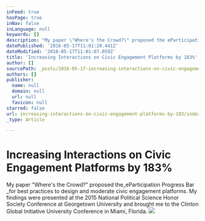 ```yaml
---
inFeed: true
hasPage: true
inNav: false
inLanguage: null
keywords: []
description: "My paper \"Where's the Crowd?\" proposed the eParticipation Progress Bar for best practices to design and moderate civic engagement platforms. My findings were presented at the 2015 National Political Science Honor Society Conference at Georgetown University and brought me to the Clinton Global Initiative University Conference in Miami, Florida. "
datePublished: '2016-05-17T11:01:20.441Z'
dateModified: '2016-05-17T11:01:07.059Z'
title: 'Increasing Interactions on Civic Engagement Platforms by 183%'
author: []
sourcePath: _posts/2016-05-17-increasing-interactions-on-civic-engagement-platforms-by-183.md
authors: []
publisher:
  name: null
  domain: null
  url: null
  favicon: null
starred: false
url: increasing-interactions-on-civic-engagement-platforms-by-183/index.html
_type: Article

---
```

# Increasing Interactions on Civic Engagement Platforms by 183%

My paper "Where's the Crowd?" proposed the_eParticipation Progress Bar _for best practices to design and moderate civic engagement platforms. My findings were presented at the 2015 National Political Science Honor Society Conference at Georgetown University and brought me to the Clinton Global Initiative University Conference in Miami, Florida. ![](https://the-grid-user-content.s3-us-west-2.amazonaws.com/a78d82f9-e5be-44e3-a29f-6868c04f337c.jpg)